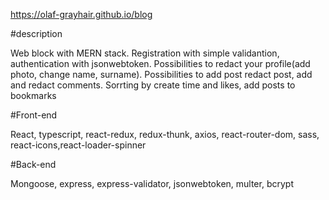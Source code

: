 https://olaf-grayhair.github.io/blog

#description

Web block with MERN stack.
Registration with simple validantion, authentication with jsonwebtoken.
Possibilities to redact your profile(add photo, change name, surname).
Possibilities to add post redact post, add and redact comments.
Sorrting by create time and likes, add posts to bookmarks


#Front-end

React, typescript, react-redux, redux-thunk, axios, react-router-dom, sass, react-icons,react-loader-spinner

#Back-end

Mongoose, express, express-validator, jsonwebtoken, multer, bcrypt
